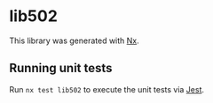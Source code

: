 # lib502

This library was generated with [Nx](https://nx.dev).

## Running unit tests

Run `nx test lib502` to execute the unit tests via [Jest](https://jestjs.io).
